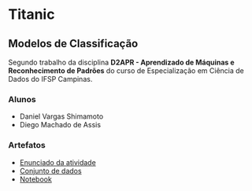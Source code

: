 # Titanic

## Modelos de Classificação

Segundo trabalho da disciplina **D2APR - Aprendizado de Máquinas e Reconhecimento de Padrões**
do curso de Especialização em Ciência de Dados do IFSP Campinas.

### Alunos

- Daniel Vargas Shimamoto
- Diego Machado de Assis

### Artefatos

- [Enunciado da atividade](D2APR%20-%20Atividade%202.pdf)
- [Conjunto de dados](Data/)
- [Notebook](Notebook/Titanic.ipynb)

